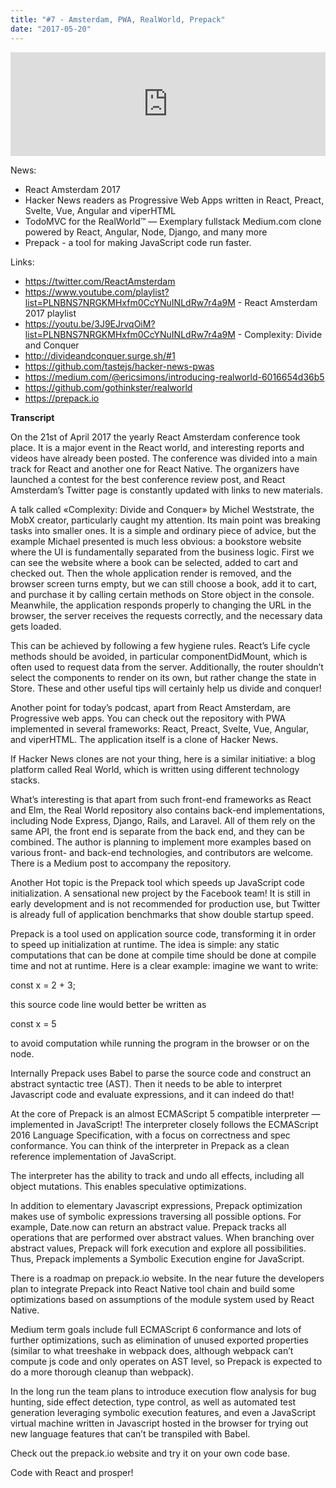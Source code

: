 ```yaml
---
title: "#7 - Amsterdam, PWA, RealWorld, Prepack"
date: "2017-05-20"
---
```


<iframe width="100%" height="166" scrolling="no" frameborder="no" src="https://w.soundcloud.com/player/?url=https%3A//api.soundcloud.com/tracks/323677823&amp;color=ff5500&amp;auto_play=false&amp;hide_related=false&amp;show_comments=true&amp;show_user=true&amp;show_reposts=false"></iframe>

News: 
- React Amsterdam 2017
- Hacker News readers as Progressive Web Apps written in React, Preact, Svelte, Vue, Angular and viperHTML
- TodoMVC for the RealWorld™ — Exemplary fullstack Medium.com clone powered by React, Angular, Node, Django, and many more
- Prepack - a tool for making JavaScript code run faster.

Links:
- https://twitter.com/ReactAmsterdam
- https://www.youtube.com/playlist?list=PLNBNS7NRGKMHxfm0CcYNuINLdRw7r4a9M - React Amsterdam 2017 playlist
- https://youtu.be/3J9EJrvqOiM?list=PLNBNS7NRGKMHxfm0CcYNuINLdRw7r4a9M - Complexity: Divide and Conquer
- http://divideandconquer.surge.sh/#1
- https://github.com/tastejs/hacker-news-pwas
- https://medium.com/@ericsimons/introducing-realworld-6016654d36b5
- https://github.com/gothinkster/realworld
- https://prepack.io

<!-- end -->
**Transcript**

On the 21st of April 2017 the yearly React Amsterdam conference took place. It is a major event in the React world, and interesting reports and videos have already been posted. The conference was divided into a main track for React and another one for React Native. The organizers have launched a contest for the best conference review post, and React Amsterdam’s Twitter page is constantly updated with links to new materials.

A talk called «Complexity: Divide and Conquer» by Michel Weststrate, the MobX creator, particularly caught my attention. Its main point was breaking tasks into smaller ones. It is a simple and ordinary piece of advice, but the example Michael presented is much less obvious: a bookstore website where the UI is fundamentally separated from the business logic. First we can see the website where a book can be selected, added to cart and checked out. Then the whole application render is removed, and the browser screen turns empty, but we can still choose a book, add it to cart, and purchase it by calling certain methods on Store object in the console. Meanwhile, the application responds properly to changing the URL in the browser, the server receives the requests correctly, and the necessary data gets loaded.

This can be achieved by following a few hygiene rules. React’s Life cycle methods should be avoided, in particular componentDidMount, which is often used to request data from the server. Additionally, the router shouldn’t select the components to render on its own, but rather change the state in Store. These and other useful tips will certainly help us divide and conquer!

Another point for today’s podcast, apart from React Amsterdam, are Progressive web apps. You can check out the repository with PWA implemented in several frameworks: React, Preact, Svelte, Vue, Angular, and viperHTML. The application itself is a clone of Hacker News.

If Hacker News clones are not your thing, here is a similar initiative: a blog platform called Real World, which is written using different technology stacks. 

What’s interesting is that apart from such front-end frameworks as React and Elm, the Real World repository also contains back-end implementations, including Node Express, Django, Rails, and Laravel. All of them rely on the same API, the front end is separate from the back end, and they can be combined. The author is planning to implement more examples based on various front- and back-end technologies, and contributors are welcome. There is a Medium post to accompany the repository.  

Another Hot topic is the Prepack tool which speeds up JavaScript code initialization. A sensational new project by the Facebook team! It is still in early development and is not recommended for production use, but Twitter is already full of application benchmarks that show double startup speed.

Prepack is a tool used on application source code, transforming it in order to speed up initialization at runtime. The idea is simple: any static computations that can be done at compile time should be done at compile time and not at runtime. Here is a clear example: imagine we want to write:

const x = 2 + 3;

this source code line would better be written as

const x = 5

to avoid computation while running the program in the browser or on the node.

Internally Prepack uses Babel to parse the source code and construct an abstract syntactic tree (AST). Then it needs to be able to interpret Javascript code and evaluate expressions, and it can indeed do that! 

At the core of Prepack is an almost ECMAScript 5 compatible interpreter — implemented in JavaScript! The interpreter closely follows the ECMAScript 2016 Language Specification, with a focus on correctness and spec conformance. You can think of the interpreter in Prepack as a clean reference implementation of JavaScript.

The interpreter has the ability to track and undo all effects, including all object mutations. This enables speculative optimizations.

In addition to elementary Javascript expressions, Prepack optimization makes use of symbolic expressions traversing all possible options. For example, Date.now can return an abstract value. Prepack tracks all operations that are performed over abstract values. When branching over abstract values, Prepack will fork execution and explore all possibilities. Thus, Prepack implements a Symbolic Execution engine for JavaScript.

There is a roadmap on prepack.io website. In the near future the developers plan to integrate Prepack into React Native tool chain and build some optimizations based on assumptions of the module system used by React Native.

Medium term goals include full ECMAScript 6 conformance and lots of further optimizations, such as elimination of unused exported properties (similar to what treeshake in webpack does, although webpack can’t compute js code and only operates on AST level, so Prepack is expected to do a more thorough cleanup than webpack).

In the long run the team plans to introduce execution flow analysis for bug hunting, side effect detection, type control,  as well as automated test generation leveraging symbolic execution features, and even a JavaScript virtual machine written in Javascript hosted in the browser for trying out new language features that can’t be transpiled with Babel. 

Check out the prepack.io website and try it on your own code base.

Code with React and prosper!
